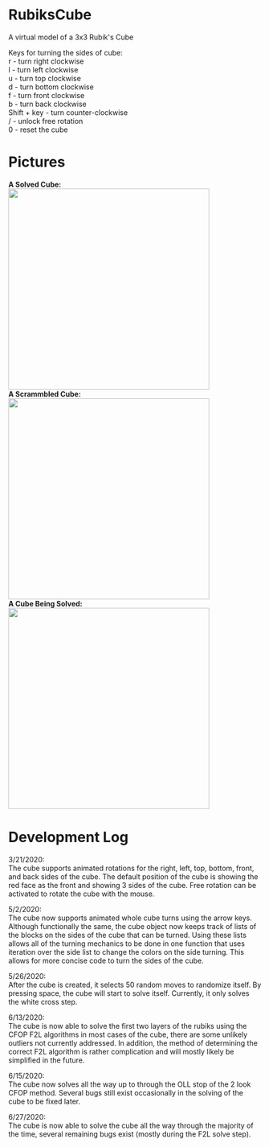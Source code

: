 # RubiksCube
A virtual model of a 3x3 Rubik's Cube

Keys for turning the sides of cube:  
r - turn right clockwise  
l - turn left clockwise  
u - turn top clockwise  
d - turn bottom clockwise  
f - turn front clockwise  
b - turn back clockwise  
Shift + key - turn counter-clockwise  
/ - unlock free rotation  
0 - reset the cube

# Pictures  
**A Solved Cube:**   
<img src = "https://user-images.githubusercontent.com/42256437/85937699-ff027380-b8ba-11ea-9c44-05ff957eaee9.PNG" height="400"/>  
**A Scrammbled Cube:**  
<img src = "https://user-images.githubusercontent.com/42256437/85937697-fd38b000-b8ba-11ea-923c-c6710c48e8e2.PNG" height="400"/>  
**A Cube Being Solved:**  
<img src = "https://user-images.githubusercontent.com/42256437/85937700-00cc3700-b8bb-11ea-8183-032b9250091b.PNG" height="400"/>

# Development Log
3/21/2020:   
The cube supports animated rotations for the right, left, top, bottom, front, and back sides of the cube. The default position of the cube is showing the red face as the front and showing 3 sides of the cube. Free rotation can be activated to rotate the cube with the mouse. 

5/2/2020:  
The cube now supports animated whole cube turns using the arrow keys. Although functionally the same, the cube object now keeps track of lists of the blocks on the sides of the cube that can be turned. Using these lists allows all of the turning mechanics to be done in one function that uses iteration over the side list to change the colors on the side turning. This allows for more concise code to turn the sides of the cube. 

5/26/2020:  
After the cube is created, it selects 50 random moves to randomize itself. By pressing space, the cube will start to solve itself. Currently, it only solves the white cross step. 

6/13/2020:  
The cube is now able to solve the first two layers of the rubiks using the CFOP F2L algorithms in most cases of the cube, there are some unlikely outliers not currently addressed. In addition, the method of determining the correct F2L algorithm is rather complication and will mostly likely be simplified in the future. 

6/15/2020:   
The cube now solves all the way up to through the OLL stop of the 2 look CFOP method. Several bugs still exist occasionally in the solving of the cube to be fixed later.

6/27/2020:   
The cube is now able to solve the cube all the way through the majority of the time, several remaining bugs exist (mostly during the F2L solve step). 
